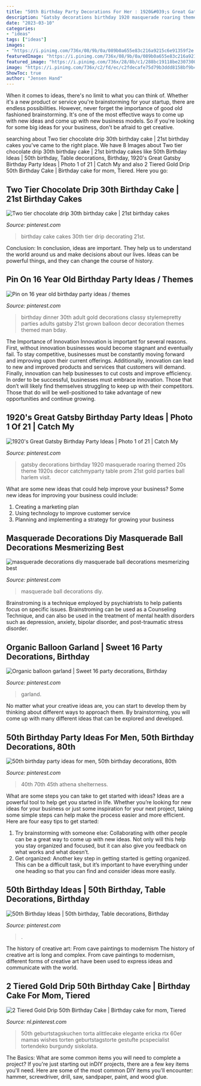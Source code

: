 ```yaml
---
title: "50th Birthday Party Decorations For Her : 1920&#039;s Great Gatsby Birthday Party Ideas"
description: "Gatsby decorations birthday 1920 masquerade roaring themed 20s theme 1920s decor catchmyparty table prom 21st gold parties ball harlem visit"
date: "2023-03-10"
categories:
- "ideas"
tags: ["ideas"]
images:
- "https://i.pinimg.com/736x/08/9b/0a/089b0a655e83c216a9215c6e91359f2e.jpg"
featuredImage: "https://i.pinimg.com/736x/08/9b/0a/089b0a655e83c216a9215c6e91359f2e.jpg"
featured_image: "https://i.pinimg.com/736x/28/8b/c1/288bc19118be23073001d8c2a2fddd56.jpg?b=t"
image: "https://i.pinimg.com/736x/c2/fd/ec/c2fdecafe75d79b3ddd8158bf9b46eae.jpg"
ShowToc: true
author: "Jensen Hand"
---
```



When it comes to ideas, there's no limit to what you can think of. Whether it's a new product or service you're brainstorming for your startup, there are endless possibilities. However, never forget the importance of good old fashioned brainstorming. It's one of the most effective ways to come up with new ideas and come up with new business models. So if you're looking for some big ideas for your business, don't be afraid to get creative.

	

		
searching about Two tier chocolate drip 30th birthday cake | 21st birthday cakes you've came to the right place. We have 8 Images about Two tier chocolate drip 30th birthday cake | 21st birthday cakes like 50th Birthday Ideas | 50th birthday, Table decorations, Birthday, 1920&#039;s Great Gatsby Birthday Party Ideas | Photo 1 of 21 | Catch My and also 2 Tiered Gold Drip 50th Birthday Cake | Birthday cake for mom, Tiered. Here you go:
		
    
## Two Tier Chocolate Drip 30th Birthday Cake | 21st Birthday Cakes

<img loading=lazy src="https://i.pinimg.com/736x/1f/8a/17/1f8a17edcd414db0e4734107212d7e6b--th-cake-th-birthday-cakes.jpg" onerror="this.onerror=null;this.src='https://tse1.mm.bing.net/th?id=OIP.-jRie77F137UT67WY89RZAHaNK&amp;pid=15.1';" alt="Two tier chocolate drip 30th birthday cake | 21st birthday cakes">

_Source: pinterest.com_

>birthday cake cakes 30th tier drip decorating 21st. 

	

Conclusion:
In conclusion, ideas are important. They help us to understand the world around us and make decisions about our lives. Ideas can be powerful things, and they can change the course of history.

    
## Pin On 16 Year Old Birthday Party Ideas / Themes

<img loading=lazy src="https://i.pinimg.com/736x/01/54/2a/01542a3ef6665aef87021d2bcf135800--adult-birthday-party-th-birthday-parties.jpg" onerror="this.onerror=null;this.src='https://tse4.mm.bing.net/th?id=OIP.2KkyWdpEM59v-ev1KI87QQHaLH&amp;pid=15.1';" alt="Pin on 16 year old birthday party ideas / themes">

_Source: pinterest.com_

>birthday dinner 30th adult gold decorations classy stylemepretty parties adults gatsby 21st grown balloon decor decoration themes themed man bday. 

	

The Importance of Innovation
Innovation is important for several reasons. First, without innovation businesses would become stagnant and eventually fail. To stay competitive, businesses must be constantly moving forward and improving upon their current offerings. Additionally, innovation can lead to new and improved products and services that customers will demand. Finally, innovation can help businesses to cut costs and improve efficiency.
In order to be successful, businesses must embrace innovation. Those that don’t will likely find themselves struggling to keep up with their competitors. Those that do will be well-positioned to take advantage of new opportunities and continue growing.

    
## 1920&#039;s Great Gatsby Birthday Party Ideas | Photo 1 Of 21 | Catch My

<img loading=lazy src="https://i.pinimg.com/736x/08/9b/0a/089b0a655e83c216a9215c6e91359f2e.jpg" onerror="this.onerror=null;this.src='https://tse3.mm.bing.net/th?id=OIP.UFLaCX6WwXoDs1OgiF_x4AHaLG&amp;pid=15.1';" alt="1920&#039;s Great Gatsby Birthday Party Ideas | Photo 1 of 21 | Catch My">

_Source: pinterest.com_

>gatsby decorations birthday 1920 masquerade roaring themed 20s theme 1920s decor catchmyparty table prom 21st gold parties ball harlem visit. 

	

What are some new ideas that could help improve your business?
Some new ideas for improving your business could include: 
1. Creating a marketing plan 
2. Using technology to improve customer service 
3. Planning and implementing a strategy for growing your business 

    
## Masquerade Decorations Diy Masquerade Ball Decorations Mesmerizing Best

<img loading=lazy src="https://i.pinimg.com/736x/28/8b/c1/288bc19118be23073001d8c2a2fddd56.jpg?b=t" onerror="this.onerror=null;this.src='https://tse1.mm.bing.net/th?id=OIP.XJjTpJ9iN9YZFcS8pq_m4AHaJ3&amp;pid=15.1';" alt="masquerade decorations diy masquerade ball decorations mesmerizing best">

_Source: pinterest.com_

>masquerade ball decorations diy. 

	

Brainstroming is a technique employed by psychiatrists to help patients focus on specific issues. Brainstroming can be used as a Counseling Technique, and can also be used in the treatment of mental health disorders such as depression, anxiety, bipolar disorder, and post-traumatic stress disorder.

    
## Organic Balloon Garland | Sweet 16 Party Decorations, Birthday

<img loading=lazy src="https://i.pinimg.com/736x/c2/fd/ec/c2fdecafe75d79b3ddd8158bf9b46eae.jpg" onerror="this.onerror=null;this.src='https://tse4.mm.bing.net/th?id=OIP.ItrMVw9nsLgRx6gcTS5qRwHaJ3&amp;pid=15.1';" alt="Organic balloon garland | Sweet 16 party decorations, Birthday">

_Source: pinterest.com_

>garland. 

	

No matter what your creative ideas are, you can start to develop them by thinking about different ways to approach them. By brainstorming, you will come up with many different ideas that can be explored and developed.

    
## 50th Birthday Party Ideas For Men, 50th Birthday Decorations, 80th

<img loading=lazy src="https://i.pinimg.com/736x/b8/4d/8e/b84d8e098d63991f5e41129e9112baec--th-birthday.jpg" onerror="this.onerror=null;this.src='https://tse4.mm.bing.net/th?id=OIP.4zMle9-HMw2bVlOuvlK5YAHaJ3&amp;pid=15.1';" alt="50th birthday party ideas for men, 50th birthday decorations, 80th">

_Source: pinterest.com_

>40th 70th 45th athena shelterness. 

	

What are some steps you can take to get started with ideas?
Ideas are a powerful tool to help get you started in life. Whether you’re looking for new ideas for your business or just some inspiration for your next project, taking some simple steps can help make the process easier and more efficient. Here are four easy tips to get started: 
1. Try brainstorming with someone else: Collaborating with other people can be a great way to come up with new ideas. Not only will this help you stay organized and focused, but it can also give you feedback on what works and what doesn’t. 
2. Get organized: Another key step in getting started is getting organized. This can be a difficult task, but it’s important to have everything under one heading so that you can find and consider ideas more easily. 

    
## 50th Birthday Ideas | 50th Birthday, Table Decorations, Birthday

<img loading=lazy src="https://i.pinimg.com/736x/57/62/21/576221774e867fd49bbd2a9f152e68de.jpg" onerror="this.onerror=null;this.src='https://tse3.mm.bing.net/th?id=OIP.0K9vtAi-U_4GZ8sotCAmGAHaJ3&amp;pid=15.1';" alt="50th Birthday Ideas | 50th birthday, Table decorations, Birthday">

_Source: pinterest.com_

>. 

	

The history of creative art: From cave paintings to modernism
The history of creative art is long and complex. From cave paintings to modernism, different forms of creative art have been used to express ideas and communicate with the world.

    
## 2 Tiered Gold Drip 50th Birthday Cake | Birthday Cake For Mom, Tiered

<img loading=lazy src="https://i.pinimg.com/736x/c8/5f/2d/c85f2dc0fc5b0858452f14a38ff8047d.jpg" onerror="this.onerror=null;this.src='https://tse1.mm.bing.net/th?id=OIP.ffmKcPXJdLMVPZhRhL0JiwHaKS&amp;pid=15.1';" alt="2 Tiered Gold Drip 50th Birthday Cake | Birthday cake for mom, Tiered">

_Source: nl.pinterest.com_

>50th geburtstagskuchen torta alittlecake elegante ericka rtx 60er mamas wishes torten geburtstagstorte gestufte pcspecialist tortendeko burgundy siskolata. 

	

The Basics: What are some common items you will need to complete a project?
If you're just starting out inDIY projects, there are a few key items you'll need. Here are some of the most common DIY items you'll encounter: hammer, screwdriver, drill, saw, sandpaper, paint, and wood glue.

